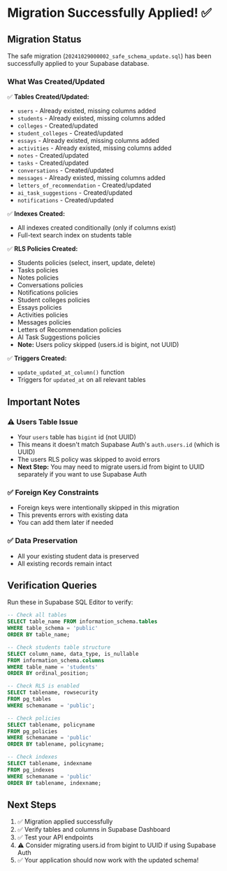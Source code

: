 # Migration Successfully Applied! ✅

## Migration Status

The safe migration (`20241029000002_safe_schema_update.sql`) has been successfully applied to your Supabase database.

### What Was Created/Updated

✅ **Tables Created/Updated:**
- `users` - Already existed, missing columns added
- `students` - Already existed, missing columns added  
- `colleges` - Created/updated
- `student_colleges` - Created/updated
- `essays` - Already existed, missing columns added
- `activities` - Already existed, missing columns added
- `notes` - Created/updated
- `tasks` - Created/updated
- `conversations` - Created/updated
- `messages` - Already existed, missing columns added
- `letters_of_recommendation` - Created/updated
- `ai_task_suggestions` - Created/updated
- `notifications` - Created/updated

✅ **Indexes Created:**
- All indexes created conditionally (only if columns exist)
- Full-text search index on students table

✅ **RLS Policies Created:**
- Students policies (select, insert, update, delete)
- Tasks policies
- Notes policies
- Conversations policies
- Notifications policies
- Student colleges policies
- Essays policies
- Activities policies
- Messages policies
- Letters of Recommendation policies
- AI Task Suggestions policies
- **Note:** Users policy skipped (users.id is bigint, not UUID)

✅ **Triggers Created:**
- `update_updated_at_column()` function
- Triggers for `updated_at` on all relevant tables

## Important Notes

### ⚠️ Users Table Issue
- Your `users` table has `bigint` id (not UUID)
- This means it doesn't match Supabase Auth's `auth.users.id` (which is UUID)
- The users RLS policy was skipped to avoid errors
- **Next Step:** You may need to migrate users.id from bigint to UUID separately if you want to use Supabase Auth

### ✅ Foreign Key Constraints
- Foreign keys were intentionally skipped in this migration
- This prevents errors with existing data
- You can add them later if needed

### ✅ Data Preservation
- All your existing student data is preserved
- All existing records remain intact

## Verification Queries

Run these in Supabase SQL Editor to verify:

```sql
-- Check all tables
SELECT table_name FROM information_schema.tables 
WHERE table_schema = 'public' 
ORDER BY table_name;

-- Check students table structure
SELECT column_name, data_type, is_nullable 
FROM information_schema.columns 
WHERE table_name = 'students' 
ORDER BY ordinal_position;

-- Check RLS is enabled
SELECT tablename, rowsecurity 
FROM pg_tables 
WHERE schemaname = 'public';

-- Check policies
SELECT tablename, policyname 
FROM pg_policies 
WHERE schemaname = 'public'
ORDER BY tablename, policyname;

-- Check indexes
SELECT tablename, indexname 
FROM pg_indexes 
WHERE schemaname = 'public'
ORDER BY tablename, indexname;
```

## Next Steps

1. ✅ Migration applied successfully
2. ✅ Verify tables and columns in Supabase Dashboard
3. ✅ Test your API endpoints
4. ⚠️ Consider migrating users.id from bigint to UUID if using Supabase Auth
5. ✅ Your application should now work with the updated schema!



